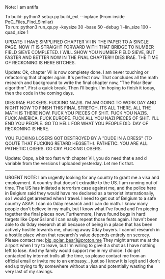 Note: I am antifa

To build: python3 setup.py build_ext --inplace  (From inside PoC_Files_Find_Similar)</br>
To run: python3 run_qs.py -keysize 30 -base 50 -debug 1 -lin_size 100 -quad_size 1</br>

UPDATE: I HAVE SIMPLIFIED CHAPTER VII IN THE PAPER TO A SINGLE PAGE. NOW IT IS STRAIGHT FORWARD WITH THAT BRIDGE TO NUMBER FIELD SIEVE COMPLETED. I WILL SHOW YOU NUMBER FIELD SIEVE, BUT FASTER AND BETTER NOW IN THE FNAL CHAPTER!!! DIES IRAE. THE TIME OF RECKONING IS HERE BITCHES.

Update: Ok, chapter VII is now completey done. I am never touching or refactoring that chapter again. It's perfect now. That concludes all the math research and background to write the final chapter now, "The Polar Bear algorithm". First a quick break. Then I'll begin. I'm hoping to finish it today, then the code in the coming days.

DIES IRAE FUCKERS. FUCKING NAZIS. I'M AM GOING TO WORK DAY AND NIGHT NOW TO FINSH THIS FINAL STRETCH. ITS ALL THERE. ALL THE MATH IS THERE NOW. FUCK YOU PIECES OF SHIT. FUCK YOU NAZIS. FUCK AMERICA. FUCK EUROPE. FUCK ALL YOU NAZI PIECES OF SHIT. I'LL END YOU PEOPLE. GO TO HELL FOR WHAT YOU PEOPLE DID. DAY OF RECKONING IS HERE.

YOU FUCKING LOSERS GOT DESTROYED BY A "DUDE IN A DRESS" (TO QOUTE THAT FUCKING RETARD HEGSETH). PATHETIC. YOU ARE ALL PATHETIC LOSERS. GO CRY FUCKING LOSERS.

Update: Oops, a bit too fast with chapter VII, you do need that e and d variable from the versions I uploaded yesterday. Let me fix that.
 
-----------------------------------------------

URGENT NOTE: I am urgently looking for any country to grant me a visa and employment. A country that doesn't extradite to the US.
I am running out of time. The US has initiated a terrorism case against me, and the police here in Belgium said they would have me declared as a terrorist internationally, so I would get arrested when I travel.
I need to get out of Belgium to a safe country ASAP.
I can do 0day research and I can do math. I know many people don't believe in my math, but I know what I've found and I'm piecing together the final pieces now.
Furthermore, I have found bugs in hard targets like OpenSsl and I can easily repeat those feats again. I havn't been able to do 0day research at all because of being in a place that has been actively hostile towards me, chasing away 0day buyers.
I cannot research in a hostile place when that research's value depends entirely on secrecy. 
Please contact me: big_polar_bear1@proton.me 
They might arrest me at the airport when I try to leave, but I'm willing to give it a shot as I have nothing left to lose. And my family would support me in my choice.
I do get contacted by internet trolls all the time, so please contact me from an official email or invite me to an embassy... just so I know it is legit and I don't end up trying to fly somewhere without a visa and potentially wasting the very last of my savings.



